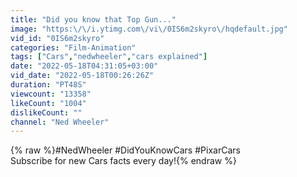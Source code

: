 ```yaml
---
title: "Did you know that Top Gun..."
image: "https:\/\/i.ytimg.com\/vi\/0IS6m2skyro\/hqdefault.jpg"
vid_id: "0IS6m2skyro"
categories: "Film-Animation"
tags: ["Cars","nedwheeler","cars explained"]
date: "2022-05-18T04:31:05+03:00"
vid_date: "2022-05-18T00:26:26Z"
duration: "PT48S"
viewcount: "13358"
likeCount: "1004"
dislikeCount: ""
channel: "Ned Wheeler"
---
```

{% raw %}#NedWheeler #DidYouKnowCars #PixarCars<br />Subscribe for new Cars facts every day!{% endraw %}
